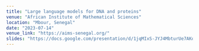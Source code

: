 ```yaml
---
title: "Large language models for DNA and proteins"
venue: "African Institute of Mathematical Sciences"
location: "Mbour, Senegal"
date: "2023-07-14"
venue_link: "https://aims-senegal.org/"
slides: "https://docs.google.com/presentation/d/1jqMIxS-JYJ4MbturUe7AKoXgIL3hMdHz61oONKoy7kk/edit?usp=sharing"
---
```

